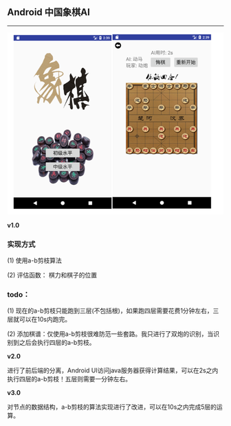 ## Android 中国象棋AI
---


![1.png](image/1.png)

**v1.0**

### 实现方式 

(1) 使用a-b剪枝算法

(2) 评估函数： 棋力和棋子的位置

### todo：

(1) 现在的a-b剪枝只能跑到三层(不包括根)，如果跑四层需要花费1分钟左右，三层就可以在10s内跑完。

(2) 添加棋谱：仅使用a-b剪枝很难防范一些套路。我只进行了双炮的识别，当识别到之后会执行四层的a-b剪枝。

**v2.0**

进行了前后端的分离，Android UI访问java服务器获得计算结果，可以在2s之内执行四层的a-b剪枝！五层则需要一分钟左右。

**v3.0**

对节点的数据结构，a-b剪枝的算法实现进行了改进，可以在10s之内完成5层的运算。
